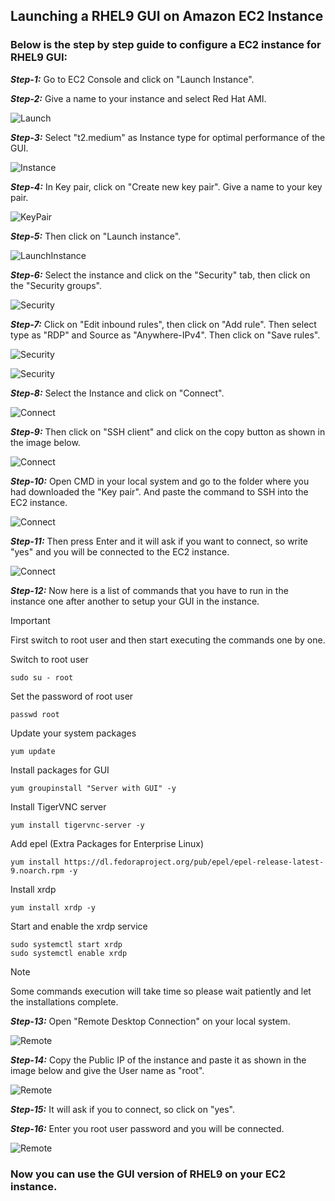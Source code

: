<h2>Launching a RHEL9 GUI on Amazon EC2 Instance</h2>

<h3>Below is the step by step guide to configure a EC2 instance for RHEL9 GUI:</h3>

***Step-1:*** Go to EC2 Console and click on "Launch Instance".

***Step-2:*** Give a name to your instance and select Red Hat AMI.

![Launch](/assets/images/Launch.png)

***Step-3:*** Select "t2.medium" as Instance type for optimal performance of the GUI.

![Instance](/assets/images/Instance.png)

***Step-4:*** In Key pair, click on "Create new key pair". Give a name to your key pair.

![KeyPair](/assets/images/KeyPair.png)

***Step-5:*** Then click on "Launch instance".

![LaunchInstance](/assets/images/LaunchInstance.png)

***Step-6:*** Select the instance and click on the "Security" tab, then click on the "Security groups".

![Security](/assets/images/Security.png)

***Step-7:*** Click on "Edit inbound rules", then click on "Add rule". Then select type as "RDP" and Source as "Anywhere-IPv4". Then click on "Save rules".

![Security](/assets/images/Security2.png)

![Security](/assets/images/Security3.png)

***Step-8:*** Select the Instance and click on "Connect".

![Connect](/assets/images/Connect.png)

***Step-9:*** Then click on "SSH client" and click on the copy button as shown in the image below.

![Connect](/assets/images/Connect2.png)

***Step-10:*** Open CMD in your local system and go to the folder where you had downloaded the "Key pair". And paste the command to SSH into the EC2 instance.

![Connect](/assets/images/Connect3.png)

***Step-11:*** Then press Enter and it will ask if you want to connect, so write "yes" and you will be connected to the EC2 instance.

![Connect](/assets/images/Connect4.png)

***Step-12:*** Now here is a list of commands that you have to run in the instance one after another to setup your GUI in the instance.

> [!IMPORTANT]
> First switch to root user and then start executing the commands one by one.

Switch to root user
```shell
sudo su - root
```

Set the password of root user
```shell
passwd root
```

Update your system packages
```shell
yum update
```

Install packages for GUI
```shell
yum groupinstall "Server with GUI" -y
```

Install TigerVNC server
```shell
yum install tigervnc-server -y
```

Add epel (Extra Packages for Enterprise Linux)
```shell
yum install https://dl.fedoraproject.org/pub/epel/epel-release-latest-9.noarch.rpm -y
```

Install xrdp
```shell
yum install xrdp -y
```

Start and enable the xrdp service
```shell
sudo systemctl start xrdp
sudo systemctl enable xrdp
```

> [!NOTE]
> Some commands execution will take time so please wait patiently and let the installations complete.

***Step-13:*** Open "Remote Desktop Connection" on your local system.

![Remote](/assets/images/Remote.png)

***Step-14:*** Copy the Public IP of the instance and paste it as shown in the image below and give the User name as "root".

![Remote](/assets/images/Remote2.png)

***Step-15:*** It will ask if you to connect, so click on "yes".

***Step-16:*** Enter you root user password and you will be connected.

![Remote](/assets/images/Remote3.png)

<h3>Now you can use the GUI version of RHEL9 on your EC2 instance.</h3>